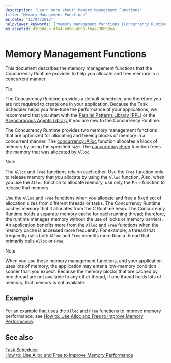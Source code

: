 ```yaml
---
description: "Learn more about: Memory Management Functions"
title: "Memory Management Functions"
ms.date: "11/04/2016"
helpviewer_keywords: ["memory management functions [Concurrency Runtime]"]
ms.assetid: d303dd2a-dfa4-4d90-a508-f6aa290bb9ea
---
```

# Memory Management Functions

This document describes the memory management functions that the Concurrency Runtime provides to help you allocate and free memory in a concurrent manner.

> [!TIP]
> The Concurrency Runtime provides a default scheduler, and therefore you are not required to create one in your application. Because the Task Scheduler helps you fine-tune the performance of your applications, we recommend that you start with the [Parallel Patterns Library (PPL)](../../parallel/concrt/parallel-patterns-library-ppl.md) or the [Asynchronous Agents Library](../../parallel/concrt/asynchronous-agents-library.md) if you are new to the Concurrency Runtime.

The Concurrency Runtime provides two memory management functions that are optimized for allocating and freeing blocks of memory in a concurrent manner. The [concurrency::Alloc](reference/concurrency-namespace-functions.md#alloc) function allocates a block of memory by using the specified size. The [concurrency::Free](reference/concurrency-namespace-functions.md#free) function frees the memory that was allocated by `Alloc`.

> [!NOTE]
> The `Alloc` and `Free` functions rely on each other. Use the `Free` function only to release memory that you allocate by using the `Alloc` function. Also, when you use the `Alloc` function to allocate memory, use only the `Free` function to release that memory.

Use the `Alloc` and `Free` functions when you allocate and free a fixed set of allocation sizes from different threads or tasks. The Concurrency Runtime caches memory that it allocates from the C Runtime heap. The Concurrency Runtime holds a separate memory cache for each running thread; therefore, the runtime manages memory without the use of locks or memory barriers. An application benefits more from the `Alloc` and `Free` functions when the memory cache is accessed more frequently. For example, a thread that frequently calls both `Alloc` and `Free` benefits more than a thread that primarily calls `Alloc` or `Free`.

> [!NOTE]
> When you use these memory management functions, and your application uses lots of memory, the application may enter a low-memory condition sooner than you expect. Because the memory blocks that are cached by one thread are not available to any other thread, if one thread holds lots of memory, that memory is not available.

## Example

For an example that uses the `Alloc` and `Free` functions to improve memory performance, see [How to: Use Alloc and Free to Improve Memory Performance](../../parallel/concrt/how-to-use-alloc-and-free-to-improve-memory-performance.md).

## See also

[Task Scheduler](../../parallel/concrt/task-scheduler-concurrency-runtime.md)<br/>
[How to: Use Alloc and Free to Improve Memory Performance](../../parallel/concrt/how-to-use-alloc-and-free-to-improve-memory-performance.md)
